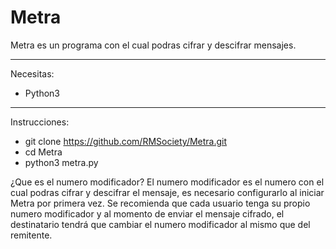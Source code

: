 Metra
==========
Metra es un programa con el cual podras cifrar y descifrar mensajes.

--------------------

Necesitas:
+ Python3
--------------------

Instrucciones:
+ git clone https://github.com/RMSociety/Metra.git
+ cd Metra
+ python3 metra.py

¿Que es el numero modificador?
El numero modificador es el numero con el cual podras cifrar y descifrar el mensaje, es necesario configurarlo al iniciar Metra por primera vez.
Se recomienda que cada usuario tenga su propio numero modificador y al momento de enviar el mensaje cifrado, el destinatario tendrá que cambiar el numero modificador al mismo que del remitente. 
